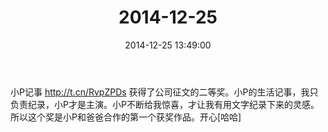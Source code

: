 ﻿---
title: "2014-12-25"
date: 2014-12-25 13:49:00
tags:
categories: 爸爸
---
小P记事 http://t.cn/RvpZPDs 获得了公司征文的二等奖。小P的生活记事，我只负责纪录，小P才是主演。小P不断给我惊喜，才让我有用文字纪录下来的灵感。所以这个奖是小P和爸爸合作的第一个获奖作品。开心[哈哈]